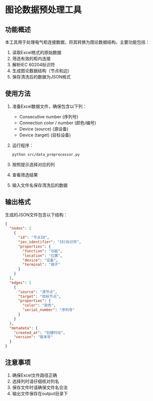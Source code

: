 # 图论数据预处理工具

## 功能概述
本工具用于处理电气柜连接数据，将其转换为图论数据结构。主要功能包括：
1. 读取Excel格式的原始数据
2. 筛选有效的柜内连接
3. 解析IEC 60204标识符
4. 生成图论数据结构（节点和边）
5. 保存清洗后的数据为JSON格式

## 使用方法
1. 准备Excel数据文件，确保包含以下列：
   - Consecutive number (序列号)
   - Connection color / number (颜色/编号)
   - Device (source) (源设备)
   - Device (target) (目标设备)

2. 运行程序：
   ```bash
   python src/data_preprocessor.py
   ```

3. 按照提示选择对应的列

4. 查看筛选结果

5. 输入文件名保存清洗后的数据

## 输出格式
生成的JSON文件包含以下结构：
```json
{
  "nodes": [
    {
      "id": "节点ID",
      "iec_identifier": "IEC标识符",
      "properties": {
        "function": "功能",
        "location": "位置",
        "device": "设备",
        "terminal": "端子"
      }
    }
  ],
  "edges": [
    {
      "source": "源节点",
      "target": "目标节点",
      "properties": {
        "color": "颜色",
        "serial_number": "序列号"
      }
    }
  ],
  "metadata": {
    "created_at": "创建时间",
    "version": "版本号"
  }
}
```

## 注意事项
1. 确保Excel文件路径正确
2. 选择列时请仔细核对列名
3. 保存文件时请确保文件名合法
4. 输出文件保存在output目录下